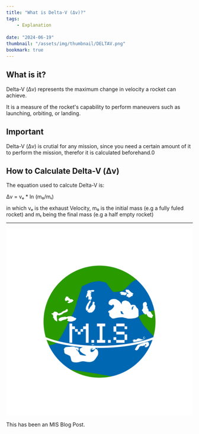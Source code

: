 ```yaml
---
title: "What is Delta-V (Δv)?"
tags:
    - Explanation

date: "2024-06-19"
thumbnail: "/assets/img/thumbnail/DELTAV.png"
bookmark: true
---
```


## What is it?

Delta-V (Δv) represents the maximum change in velocity a rocket can achieve. 

It is a measure of the rocket's capability to perform maneuvers such as launching, orbiting, or landing.

## Important

Delta-V (Δv) is crutial for any mission, since you need a certain amount of it to perform the mission, therefor it is calculated beforehand.0

## How to Calculate Delta-V (Δv)

The equation used to calcute Delta-V is:

Δv = vₑ * ln (m₀/mₜ)

in which vₑ is the exhaust Velocity, m₀ is the initial mass (e.g a fully fuled rocket) and mₜ being the final mass (e.g a half empty rocket)

---

![MIS Logo](/assets/miko.png)

This has been an MIS Blog Post.
